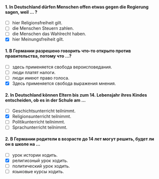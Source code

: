 #### 1. In Deutschland dürfen Menschen offen etwas gegen die Regierung sagen, weil ... ?
- [ ] hier Religionsfreiheit gilt.
- [ ] die Menschen Steuern zahlen.
- [ ] die Menschen das Wahlrecht haben.
- [x] hier Meinungsfreiheit gilt.

#### 1. В Германии разрешено говорить что-то открыто против правительства, потому что ...?
- [ ] здесь применяется свобода вероисповедания.
- [ ] люди платят налоги.
- [ ] люди имеют право голоса.
- [x] Здесь применяется свобода выражения мнения.

#### 2. In Deutschland können Eltern bis zum 14. Lebensjahr ihres Kindes entscheiden, ob es in der Schule am ...
- [ ] Geschichtsunterricht teilnimmt.
- [x] Religionsunterricht teilnimmt.
- [ ] Politikunterricht teilnimmt.
- [ ] Sprachunterricht teilnimmt.

#### 2. В Германии родители в возрасте до 14 лет могут решить, будет ли он в школе на ...
- [ ] урок истории ходить.
- [x] религиозный урок ходить.
- [ ] политический урок ходить.
- [ ] языковые курсы ходить.
